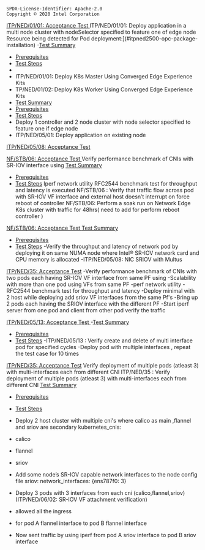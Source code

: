 ```text
SPDX-License-Identifier: Apache-2.0
Copyright © 2020 Intel Corporation
```
[ITP/NED/01/01: Acceptance Test ](#itpned35-Acceptance-Test)
ITP/NED/01/01: Deploy application in a multi node cluster with nodeSelector specified to feature one of edge node
Resource being detected for Pod deployment:](#itpned2500-opc-package-installation)
 -[Test Summary](#test-summary)
 - [Prerequisites](#prerequisites)
 - [Test Steps](#test-steps)
  -
 - ITP/NED/01/01: Deploy K8s Master Using Converged Edge Experience Kits
 - TP/NED/01/02: Deploy K8s Worker Using Converged Edge Experience Kits
 - [Test Summary](#test-summary)
  - [Prerequisites](#prerequisites)
  - [Test Steps](#test-steps)
 - Deploy 1 controller and 2 node cluster with node selector specified to feature one if edge node
 - ITP/NED/05/01: Deploy application on existing node
   
[ITP/NED/05/08: Acceptance Test ](#itpned35-Acceptance-Test)
   
[NF/STB/06: Acceptance Test ](#itpned35-Acceptance-Test)
Verify performance benchmark of CNIs with SR-IOV interface using 
[Test Summary](#test-summary)
 - [Prerequisites](#prerequisites)
 - [Test Steps](#test-steps)
Iperf network utility 
RFC2544 benchmark test for throughput and latency is executed 
NF/STB/06 : Verify that traffic flow across pod with SR-IOV VF interface and external host doesn’t interrupt on force reboot of controller 
NF/STB/06:  Perform a soak run on Network Edge K8s cluster with traffic for 48hrs( need to add for perform  reboot controller )

[NF/STB/06: Acceptance Test ](#itpned35-Acceptance-Test)
[Test Summary](#test-summary)
  - [Prerequisites](#prerequisites)
  - [Test Steps](#test-steps)
-Verify the throughput and latency of network pod by deploying it on same NUMA node where Intel® SR-IOV network card and CPU memory is allocated
-ITP/NED/05/08: NIC SRIOV with Multus

[ITP/NED/35: Acceptance Test](#itpned35-Acceptance-Test)
-Verify performance benchmark of CNIs with two pods each having SR-IOV VF interface from same PF using 
-Scalability with more than one pod using VFs from same PF 
-perf network utility 
-RFC2544 benchmark test for throughput and latency 
-Deploy minimal with 2 host while deploying add sriov VF interfaces from the same Pf's 
-Bring up 2 pods each having the SRIOV interface with the different PF
-Start iperf server from one pod and client from other pod verify the traffic 

[ITP/NED/05/13: Acceptance Test ](#itpned35-Acceptance-Test)
-[Test Summary](#test-summary)
 - [Prerequisites](#prerequisites)
 - [Test Steps](#test-steps)
-ITP/NED/05/13 : Verify create and delete of multi interface pod for specified cycles 
-Deploy pod with multiple interfaces , repeat the test case for 10 times

[ITP/NED/35: Acceptance Test](#itpned35-Acceptance-Test)
Verify deployment of multiple pods (atleast 3) with multi-interfaces each from different CNI 
ITP/NED/35 : Verify deployment of multiple pods (atleast 3) with multi-interfaces each from different CNI 
[Test Summary](#test-summary)
 - [Prerequisites](#prerequisites)
 - [Test Steps](#test-steps)
 - Deploy 2 host cluster with multiple cni's where calico as main ,flannel and sriov are secondary 
kubernetes_cnis:
- calico
- flannel
- sriov

- Add some node’s SR-IOV capable network interfaces to the node config file 
sriov:
  network_interfaces: {ens787f0: 3}
- Deploy 3 pods with 3 interfaces from each cni (calico,flannel,sriov) (ITP/NED/06/02: SR-IOV VF attachment verification)
- allowed all the ingress 
- for pod A flannel interface to pod B flannel interface 
- Now sent traffic by using iperf from pod A sriov interface to pod B  sriov  interface 





